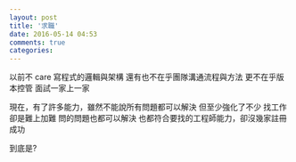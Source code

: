 ```yaml
---
layout: post
title: '求職'
date: 2016-05-14 04:53
comments: true
categories: 
---
```

以前不 care 寫程式的邏輯與架構
還有也不在乎團隊溝通流程與方法
更不在乎版本控管
面試一家上一家

現在，有了許多能力，雖然不能說所有問題都可以解決
但至少強化了不少
找工作卻是難上加難
問的問題也都可以解決
也都符合要找的工程師能力，卻沒幾家註冊成功

到底是?